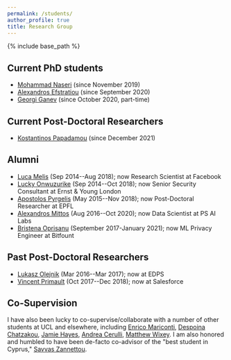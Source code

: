 ```yaml
---
permalink: /students/
author_profile: true
title: Research Group
---
```


{% include base_path %}

## Current PhD students
- [Mohammad Naseri](https://mohammadnaseri.github.io/) (since November 2019)
- [Alexandros Efstratiou](https://alefstrat.github.io/) (since September 2020)
- [Georgi Ganev](https://ganevgv.github.io/) (since October 2020, part-time)

## Current Post-Doctoral Researchers
- [Kostantinos Papadamou](https://kostantinospapadamou.com) (since December 2021)


## Alumni
-  [Luca Melis](https://lucamelis.github.io/) (Sep 2014--Aug 2018); now Research Scientist at Facebook
-  [Lucky Onwuzurike](https://luckenzo.github.io/) (Sep 2014--Oct 2018); now Senior Security Consultant at Ernst & Young London
-  [Apostolos Pyrgelis](https://mex2meou.github.io/webpage/) (May 2015--Nov 2018); now Post-Doctoral Researcher at EPFL
-  [Alexandros Mittos](https://mittos.xyz) (Aug 2016--Oct 2020); now Data Scientist at PS AI Labs
- [Bristena Oprisanu](https://www.bristenaop.com/) (September 2017-January 2021); now ML Privacy Engineer at Bitfount


## Past Post-Doctoral Researchers
-   [Lukasz Olejnik](https://lukaszolejnik.com/) (Mar 2016--Mar 2017); now at EDPS
-   [Vincent Primault](http://www.cs.ucl.ac.uk/people/V.Primault.html/) (Oct 2017--Dec 2018); now at Salesforce


## Co-Supervision
I have also been lucky to co-supervise/collaborate with a number of other students at UCL and elsewhere, including [Enrico Mariconti](http://www0.cs.ucl.ac.uk/staff/E.Mariconti/), [Despoina Chatzakou](http://oswinds.csd.auth.gr/people/despoina-chatzakou), [Jamie Hayes](http://www.homepages.ucl.ac.uk/~ucabaye/), [Andrea Cerulli](https://andreacerulli.github.io/), [Matthew Wixey](https://www.pwc.co.uk/contacts/m/matt-wixey.html).
I am also honored and humbled to have been de-facto co-advisor of the "best student in Cyprus," [Savvas Zannettou](http://zsavvas.github.io).
